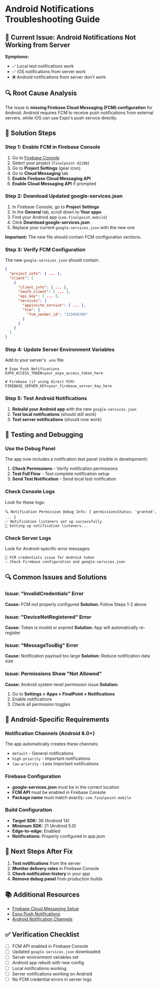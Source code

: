 # Android Notifications Troubleshooting Guide

## 🚨 **Current Issue: Android Notifications Not Working from Server**

**Symptoms:**
- ✅ Local test notifications work
- ✅ iOS notifications from server work  
- ❌ Android notifications from server don't work

## 🔍 **Root Cause Analysis**

The issue is **missing Firebase Cloud Messaging (FCM) configuration** for Android. Android requires FCM to receive push notifications from external servers, while iOS can use Expo's push service directly.

## 🔧 **Solution Steps**

### **Step 1: Enable FCM in Firebase Console**

1. Go to [Firebase Console](https://console.firebase.google.com/)
2. Select your project (`finalpoint-d228b`)
3. Go to **Project Settings** (gear icon)
4. Go to **Cloud Messaging** tab
5. **Enable Firebase Cloud Messaging API**
6. **Enable Cloud Messaging API** if prompted

### **Step 2: Download Updated google-services.json**

1. In Firebase Console, go to **Project Settings**
2. In the **General** tab, scroll down to **Your apps**
3. Find your Android app (`com.finalpoint.mobile`)
4. Click **Download google-services.json**
5. Replace your current `google-services.json` with the new one

**Important:** The new file should contain FCM configuration sections.

### **Step 3: Verify FCM Configuration**

The new `google-services.json` should contain:

```json
{
  "project_info": { ... },
  "client": [
    {
      "client_info": { ... },
      "oauth_client": [ ... ],
      "api_key": [ ... ],
      "services": {
        "appinvite_service": { ... },
        "fcm": {
          "fcm_sender_id": "123456789"
        }
      }
    }
  ]
}
```

### **Step 4: Update Server Environment Variables**

Add to your server's `.env` file:

```env
# Expo Push Notifications
EXPO_ACCESS_TOKEN=your_expo_access_token_here

# Firebase (if using direct FCM)
FIREBASE_SERVER_KEY=your_firebase_server_key_here
```

### **Step 5: Test Android Notifications**

1. **Rebuild your Android app** with the new `google-services.json`
2. **Test local notifications** (should still work)
3. **Test server notifications** (should now work)

## 🧪 **Testing and Debugging**

### **Use the Debug Panel**

The app now includes a notification test panel (visible in development):

1. **Check Permissions** - Verify notification permissions
2. **Test Full Flow** - Test complete notification setup
3. **Send Test Notification** - Send local test notification

### **Check Console Logs**

Look for these logs:

```
🔍 Notification Permission Debug Info: { permissionsStatus: 'granted', ... }
✅ Notification listeners set up successfully
🔔 Setting up notification listeners...
```

### **Check Server Logs**

Look for Android-specific error messages:

```
🔑 FCM credentials issue for Android token
💡 Check Firebase configuration and google-services.json
```

## 🔍 **Common Issues and Solutions**

### **Issue: "InvalidCredentials" Error**

**Cause:** FCM not properly configured
**Solution:** Follow Steps 1-2 above

### **Issue: "DeviceNotRegistered" Error**

**Cause:** Token is invalid or expired
**Solution:** App will automatically re-register

### **Issue: "MessageTooBig" Error**

**Cause:** Notification payload too large
**Solution:** Reduce notification data size

### **Issue: Permissions Show "Not Allowed"**

**Cause:** Android system-level permission issue
**Solution:** 
1. Go to **Settings > Apps > FinalPoint > Notifications**
2. Enable notifications
3. Check all permission toggles

## 📱 **Android-Specific Requirements**

### **Notification Channels (Android 8.0+)**

The app automatically creates these channels:
- `default` - General notifications
- `high-priority` - Important notifications  
- `low-priority` - Less important notifications

### **Firebase Configuration**

- **google-services.json** must be in the correct location
- **FCM API** must be enabled in Firebase Console
- **Package name** must match exactly: `com.finalpoint.mobile`

### **Build Configuration**

- **Target SDK:** 36 (Android 14)
- **Minimum SDK:** 21 (Android 5.0)
- **Edge-to-edge:** Enabled
- **Notifications:** Properly configured in app.json

## 🚀 **Next Steps After Fix**

1. **Test notifications** from the server
2. **Monitor delivery rates** in Firebase Console
3. **Check notification history** in your app
4. **Remove debug panel** from production builds

## 📚 **Additional Resources**

- [Firebase Cloud Messaging Setup](https://firebase.google.com/docs/cloud-messaging/android/client)
- [Expo Push Notifications](https://docs.expo.dev/push-notifications/overview/)
- [Android Notification Channels](https://developer.android.com/develop/ui/views/notifications/channels)

## ✅ **Verification Checklist**

- [ ] FCM API enabled in Firebase Console
- [ ] Updated `google-services.json` downloaded
- [ ] Server environment variables set
- [ ] Android app rebuilt with new config
- [ ] Local notifications working
- [ ] Server notifications working on Android
- [ ] No FCM credential errors in server logs
